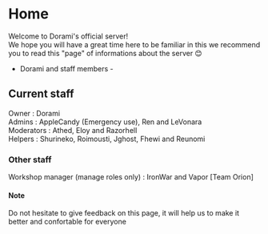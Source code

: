 # Home

Welcome to Dorami's official server!  
We hope you will have a great time here to be familiar in this we recommend you to read this "page" of informations about the server 😊

* Dorami and staff members -

## Current staff 

Owner : Dorami  
Admins : AppleCandy \(Emergency use\), Ren and LeVonara  
Moderators : Athed, Eloy and Razorhell  
Helpers : Shurineko, Roimousti, Jghost, Fhewi and Reunomi 

### Other staff 

Workshop manager \(manage roles only\) : IronWar and Vapor \[Team Orion\]

#### Note

Do not hesitate to give feedback on this page, it will help us to make it better and confortable for everyone   
  
  
  


